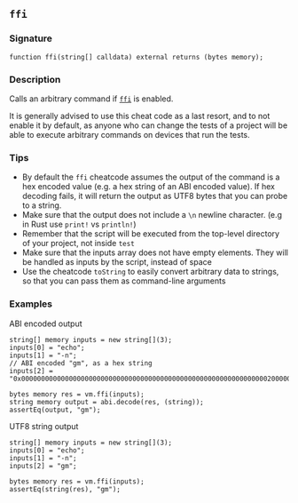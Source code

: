 ## `ffi`

### Signature

```solidity
function ffi(string[] calldata) external returns (bytes memory);
```

### Description

Calls an arbitrary command if [`ffi`](../reference/config/testing.md#ffi) is enabled.

It is generally advised to use this cheat code as a last resort, and to not enable it by default, as anyone who can change the tests of a project will be able to execute arbitrary commands on devices that run the tests.

### Tips

- By default the `ffi` cheatcode assumes the output of the command is a hex encoded value (e.g. a hex string of an ABI encoded value). If hex decoding fails, it will return the output as UTF8 bytes that you can probe to a string.
- Make sure that the output does not include a `\n` newline character. (e.g in Rust use `print!` vs `println!`)
- Remember that the script will be executed from the top-level directory of your project, not inside `test`
- Make sure that the inputs array does not have empty elements. They will be handled as inputs by the script, instead of space
- Use the cheatcode `toString` to easily convert arbitrary data to strings, so that you can pass them as command-line arguments

### Examples

ABI encoded output

```solidity
string[] memory inputs = new string[](3);
inputs[0] = "echo";
inputs[1] = "-n";
// ABI encoded "gm", as a hex string
inputs[2] = "0x00000000000000000000000000000000000000000000000000000000000000200000000000000000000000000000000000000000000000000000000000000002676d000000000000000000000000000000000000000000000000000000000000";

bytes memory res = vm.ffi(inputs);
string memory output = abi.decode(res, (string));
assertEq(output, "gm");
```

UTF8 string output

```solidity
string[] memory inputs = new string[](3);
inputs[0] = "echo";
inputs[1] = "-n";
inputs[2] = "gm";

bytes memory res = vm.ffi(inputs);
assertEq(string(res), "gm");
```

